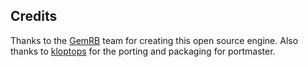 ## Credits

Thanks to the [GemRB](https://github.com/gemrb/gemrb) team for creating this open source engine.  Also thanks to [kloptops](https://github.com/kloptops/gemrb) for the porting and packaging for portmaster.

